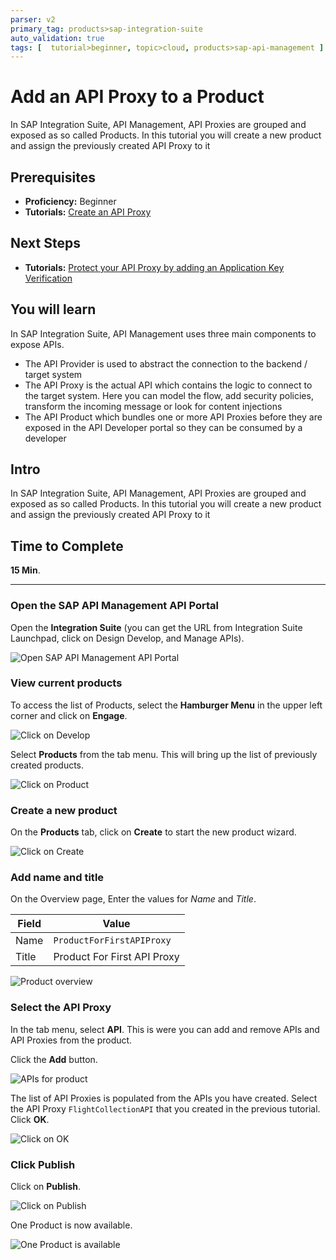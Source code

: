 ```yaml
---
parser: v2
primary_tag: products>sap-integration-suite
auto_validation: true
tags: [  tutorial>beginner, topic>cloud, products>sap-api-management ]
---
```

# Add an API Proxy to a Product
<!-- description --> In SAP Integration Suite, API Management, API Proxies are grouped and exposed as so called Products. In this tutorial you will create a new product and assign the previously created API Proxy to it

## Prerequisites  
- **Proficiency:** Beginner
- **Tutorials:** [Create an API Proxy](hcp-apim-create-api)

## Next Steps
- **Tutorials:** [Protect your API Proxy by adding an Application Key Verification](hcp-apim-verify-api)


## You will learn  
In SAP Integration Suite, API Management uses three main components to expose APIs.
- The API Provider is used to abstract the connection to the backend / target system
- The API Proxy is the actual API which contains the logic to connect to the target system. Here you can model the flow, add security policies, transform the incoming message or look for content injections
- The API Product which bundles one or more API Proxies before they are exposed in the API Developer portal so they can be consumed by a developer

## Intro
In SAP Integration Suite, API Management, API Proxies are grouped and exposed as so called Products. In this tutorial you will create a new product and assign the previously created API Proxy to it
## Time to Complete
**15 Min**.

---


### Open the SAP API Management API Portal


Open the **Integration Suite** (you can get the URL from Integration Suite Launchpad, click on Design Develop, and Manage APIs).

![Open SAP API Management API Portal](01-access_api_portal_cf.png)


### View current products


To access the list of Products, select the **Hamburger Menu** in the upper left corner and click on **Engage**.

![Click on Develop](03-manage-cf.png)

Select **Products** from the tab menu. This will bring up the list of previously created products.

![Click on Product](04-manage-product-cf.png)


### Create a new product


On the **Products** tab, click on **Create** to start the new product wizard.

![Click on Create](05-ProductCreate-cf.png)


### Add name and title


On the Overview page, Enter the values for *Name* and *Title*.

**Field** | **Value**
---- | ----
Name |`ProductForFirstAPIProxy`
Title | Product For First API Proxy

![Product overview](05a-cf.png)


### Select the API Proxy


In the tab menu, select **API**. This is were you can add and remove APIs and API Proxies from the product.

Click the **Add** button.

![APIs for product](06-AddAPI-cf.png)

The list of API Proxies is populated from the APIs you have created. Select the API Proxy `FlightCollectionAPI` that you created in the previous tutorial. Click **OK**.

![Click on OK](07-SelectAPI-OK-cf.png)



### Click Publish


Click on **Publish**.

![Click on Publish](08-Publish-cf.png)

One Product is now available.

![One Product is available](09-ProductPublished-cf.png)

